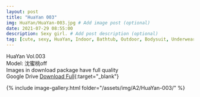 ```yaml
---
layout: post
title: "HuaYan 003"
img: HuaYan/HuaYan-003.jpg # Add image post (optional)
date: 2021-07-29 08:55:00
description: Sexy girl. # Add post description (optional)
tag: [cute, sexy, HuaYan, Indoor, Bathtub, Outdoor, Bodysuit, Underwear, Cosplay, Big Tits, Tattoo]
---
```

HuaYan Vol.003  
Model: 沈蜜桃off  
Images in download package have full quality                    
Google Drive [Download Full](http://gestyy.com/eoAaiP){:target="_blank"}

{% include image-gallery.html folder="/assets/img/A2/HuaYan-003/" %}
